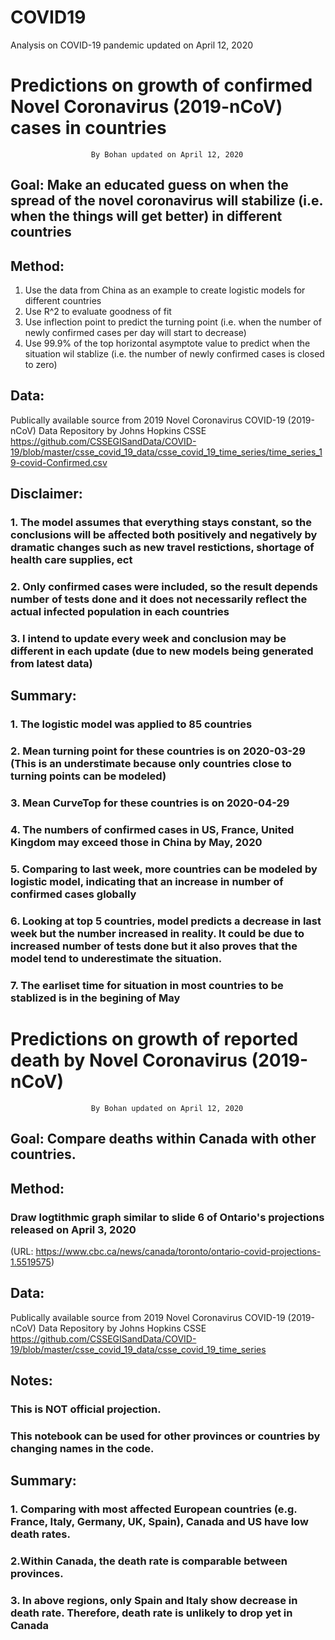 # COVID19
 Analysis on COVID-19 pandemic
updated on April 12, 2020  

# Predictions on growth of confirmed Novel Coronavirus (2019-nCoV) cases in countries 
                      By Bohan updated on April 12, 2020  
## Goal: Make an educated guess on when the spread of the novel coronavirus will stabilize (i.e. when the things will get better) in different countries

## Method: 
1. Use the data from China as an example to create logistic models for different countries 
2. Use R^2 to evaluate goodness of fit
3. Use inflection point to predict the turning point (i.e. when the number of newly confirmed cases per day will start to decrease)
4. Use 99.9% of the top horizontal asymptote value to predict when the situation wil stablize (i.e. the number of newly confirmed cases is closed to zero)

## Data: 
Publically available source from 2019 Novel Coronavirus COVID-19 (2019-nCoV) Data Repository by Johns Hopkins CSSE  
https://github.com/CSSEGISandData/COVID-19/blob/master/csse_covid_19_data/csse_covid_19_time_series/time_series_19-covid-Confirmed.csv


## Disclaimer: 
### 1. The model assumes that everything stays constant, so the conclusions will be affected both positively and negatively by dramatic changes such as new travel restictions, shortage of health care supplies, ect
### 2. Only confirmed cases were included, so the result depends number of tests done and it does not necessarily reflect the actual infected population in each countries
### 3. I intend to update every week and conclusion may be different in each update (due to new models being generated from latest data)


## Summary: 
### 1. The logistic model was applied to 85 countries
### 2. Mean turning point for these countries is on 2020-03-29 (This is an understimate because only countries close to turning points can be modeled)
### 3. Mean CurveTop for these countries is on 2020-04-29
### 4. The numbers of confirmed cases in  US, France, United Kingdom may exceed those in China by May, 2020
### 5. Comparing to last week, more countries can be modeled by logistic model, indicating that an increase in number of confirmed cases globally 
### 6. Looking at top 5 countries, model predicts a decrease in last week but the number increased in reality. It could be due to increased number of tests done but it also proves that the model tend to underestimate the situation.
### 7. The earliset time for situation in most countries to be stablized is in the begining of May 


# Predictions on growth of reported death by Novel Coronavirus (2019-nCoV)
                      By Bohan updated on April 12, 2020  
## Goal: Compare deaths within Canada with other countries.

## Method: 
### Draw logtithmic graph similar to slide 6 of Ontario's projections released on April 3, 2020
(URL: https://www.cbc.ca/news/canada/toronto/ontario-covid-projections-1.5519575)

## Data: 
Publically available source from 2019 Novel Coronavirus COVID-19 (2019-nCoV) Data Repository by Johns Hopkins CSSE  
https://github.com/CSSEGISandData/COVID-19/blob/master/csse_covid_19_data/csse_covid_19_time_series


## Notes: 
### This is NOT official projection.
### This notebook can be used for other provinces or countries by changing names in the code.

## Summary: 
### 1. Comparing with most affected European countries (e.g. France, Italy, Germany, UK, Spain), Canada and US have low death rates.
### 2.Within Canada, the death rate is comparable between provinces.
### 3. In above regions, only Spain and Italy show decrease in death rate. Therefore, death rate is unlikely to drop yet in Canada
  
  [](Death_cases.png)